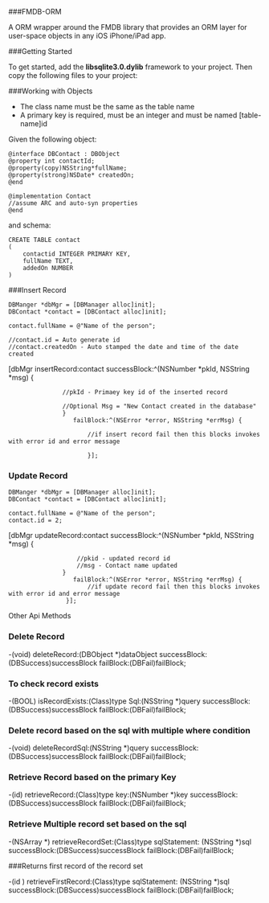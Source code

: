 ###FMDB-ORM


A ORM wrapper around the FMDB library that provides an ORM layer for user-space objects in any iOS iPhone/iPad app.


###Getting Started

To get started, add the **libsqlite3.0.dylib** framework to your project. Then copy the following files to your project:

###Working with Objects

* The class name must be the same as the table name
* A primary key is required, must be an integer and must be named [table-name]id

Given the following object:

	@interface DBContact : DBObject
	@property int contactId;
	@property(copy)NSString*fullName;
	@property(strong)NSDate* createdOn;
	@end
	
	@implementation Contact
	//assume ARC and auto-syn properties
	@end
	
and schema:

	CREATE TABLE contact
	(
		contactid INTEGER PRIMARY KEY, 
		fullName TEXT, 
		addedOn NUMBER
	)

###Insert Record

	DBManger *dbMgr = [DBManager alloc]init];
	DBContact *contact = [DBContact alloc]init];
	
	contact.fullName = @"Name of the person";
	
	//contact.id = Auto generate id
	//contact.createdOn - Auto stamped the date and time of the date created
	
  [dbMgr insertRecord:contact
                   successBlock:^(NSNumber *pkId, NSString *msg) {
				   
				   //pkId - Primaey key id of the inserted record
				   
				   //Optional Msg = "New Contact created in the database"
				   }
                      failBlock:^(NSError *error, NSString *errMsg) {
						  
						  //if insert record fail then this blocks invokes with error id and error message
						  
						  }];

### Update Record



	DBManger *dbMgr = [DBManager alloc]init];
	DBContact *contact = [DBContact alloc]init];
	
	contact.fullName = @"Name of the person";
	contact.id = 2;
	
[dbMgr updateRecord:contact
                   successBlock:^(NSNumber *pkId, NSString *msg) {
					   
					   //pkid - updated record id
					   //msg - Contact name updated
				   }
                      failBlock:^(NSError *error, NSString *errMsg) {
						  //if update record fail then this blocks invokes with error id and error message
					}];

Other Api Methods


### Delete Record


-(void) deleteRecord:(DBObject *)dataObject successBlock:(DBSuccess)successBlock failBlock:(DBFail)failBlock;


### To check record exists

-(BOOL) isRecordExists:(Class)type Sql:(NSString *)query successBlock:(DBSuccess)successBlock failBlock:(DBFail)failBlock;

### Delete record based on the sql with multiple where condition

-(void) deleteRecordSql:(NSString *)query successBlock:(DBSuccess)successBlock failBlock:(DBFail)failBlock;

### Retrieve Record based on the primary Key

-(id) retrieveRecord:(Class)type key:(NSNumber *)key successBlock:(DBSuccess)successBlock failBlock:(DBFail)failBlock;

### Retrieve Multiple record set based on the sql

-(NSArray *) retrieveRecordSet:(Class)type sqlStatement: (NSString *)sql successBlock:(DBSuccess)successBlock failBlock:(DBFail)failBlock;

###Returns first record of the record set

-(id ) retrieveFirstRecord:(Class)type sqlStatement: (NSString *)sql successBlock:(DBSuccess)successBlock failBlock:(DBFail)failBlock;
